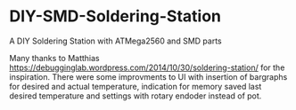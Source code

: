 # DIY-SMD-Soldering-Station
A DIY Soldering Station with ATMega2560 and SMD parts

Many thanks to Matthias <https://debugginglab.wordpress.com/2014/10/30/soldering-station/> for
the inspiration.
There were some improvments to UI with insertion of bargraphs for desired and actual temperature, 
indication for memory saved last desired temperature and settings with rotary endoder instead of
pot.
